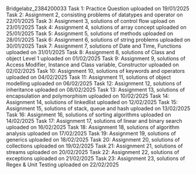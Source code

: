 Bridgelabz_2384200033
Task 1: Practice Question uploaded on 19/01/2025
Task 2: Assignment 2, consisting problems of datatypes and operator on 22/01/2025
Task 3: Assignment 3, solutions of control flow upload on 23/01/2025
Task 4: Assignment 4, solutions of array concept uploaded on 25/01/2025
Task 5: Assignment 5, solutions of methods uploaded on 28/01/2025
Task 6: Assignment 6, solutions of string problems uploaded on 30/01/2025
Task 7: Assignment 7, solutions of Date and Time, Functions uploaded on 31/01/2025
Task 8: Assignment 8, solutions of Class and object Level 1 uploaded on 01/02/2025
Task 9: Assignment 9, solutions of Access Modifier, Instance and Class variable, Constructor uploaded on 02/02/2025
Task 10: Assignment 10, solutions of keywords and operators uploaded on 04/02/2025
Task 11: Assignment 11, solutions of object modelling uploaded on 06/02/2025
Task 12: Assignment 12, solutions of inheritance uploaded on 08/02/2025
Task 13: Assignment 13, solutions of encapsulation and polymorphism uploaded on 10/02/2025
Task 14: Assignment 14, solutions of linkedlist uploaded on 12/02/2025
Task 15: Assignment 15, solutions of stack, queue and hash uploaded on 13/02/2025
Task 16: Assignment 16, solutions of sorting algorithms uploaded on 14/02/2025
Task 17: Assignment 17, solutions of linear and binary search uploaded on 16/02/2025
Task 18: Assignment 18, solutions of algorithm analysis uploaded on 17/02/2025
Task 19: Assignment 19, solutions of generics uploaded on 18/02/2025
Task 20: Assignment 20, solutions of collections uploaded on 19/02/2025
Task 21: Assignment 21, solutions of streams uploaded on 20/02/2025
Task 22: Assignment 22, solutions of exceptions uploaded on 21/02/2025
Task 23: Assignment 23, solutions of Regex & Unit Testing uploaded on 22/02/2025

